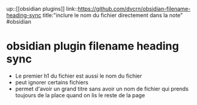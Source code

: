 up::[[obsidian plugins]]
link::https://github.com/dvcrn/obsidian-filename-heading-sync
title:"inclure le nom du fichier directement dans la note"
#obsidian 
# obsidian plugin filename heading sync
 - Le premier h1 du fichier est aussi le nom du fichier
 - peut ignorer certains fichiers
 - permet d'avoir un grand titre sans avoir un nom de fichier qui prends toujours de la place quand on lis le reste de la page